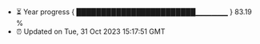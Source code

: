 - ⏳ Year progress { ████████████████████████▁▁▁▁▁▁ } 83.19 %
- ⏰ Updated on Tue, 31 Oct 2023 15:17:51 GMT

